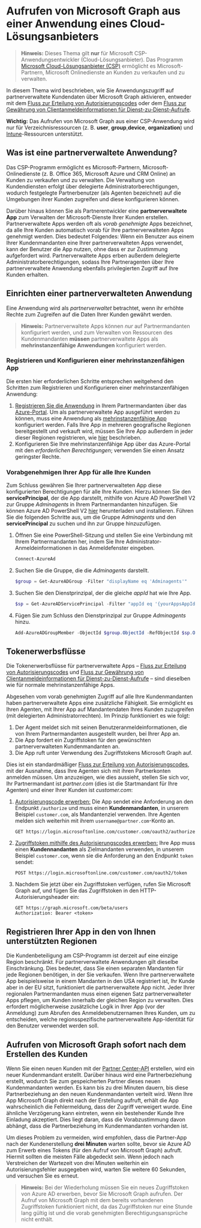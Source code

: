 # <a name="call-microsoft-graph-from-a-cloud-solution-provider-application"></a>Aufrufen von Microsoft Graph aus einer Anwendung eines Cloud-Lösungsanbieters

> **Hinweis:** Dieses Thema gilt **nur** für Microsoft CSP-Anwendungsentwickler (Cloud-Lösungsanbieter). Das Programm [Microsoft Cloud-Lösungsanbieter (CSP)](https://partner.microsoft.com/de-DE/cloud-solution-provider) ermöglicht es Microsoft-Partnern, Microsoft Onlinedienste an Kunden zu verkaufen und zu verwalten.

In diesem Thema wird beschrieben, wie Sie Anwendungszugriff auf partnerverwaltete Kundendaten über Microsoft Graph aktivieren, entweder mit dem [Fluss zur Erteilung von Autorisierungscodes](https://docs.microsoft.com/de-DE/azure/active-directory/develop/active-directory-protocols-oauth-code) oder dem [Fluss zur Gewährung von Clientanmeldeinformationen für Dienst-zu-Dienst-Aufrufe](https://docs.microsoft.com/de-DE/azure/active-directory/develop/active-directory-protocols-oauth-service-to-service).

**Wichtig:** Das Aufrufen von Microsoft Graph aus einer CSP-Anwendung wird nur für Verzeichnisressourcen (z. B. **user**, **group**,**device**, **organization**) und [Intune](..\api-reference\beta\resources\intune_graph_overview.md)-Ressourcen unterstützt.

## <a name="what-is-a-partner-managed-application"></a>Was ist eine partnerverwaltete Anwendung?

Das CSP-Programm ermöglicht es Microsoft-Partnern, Microsoft-Onlinedienste (z. B. Office 365, Microsoft Azure und CRM Online) an Kunden zu verkaufen und zu verwalten. Die Verwaltung von Kundendiensten erfolgt über delegierte Administratorberechtigungen, wodurch festgelegte Partnerbenutzer (als Agenten bezeichnet) auf die Umgebungen ihrer Kunden zugreifen und diese konfigurieren können.

Darüber hinaus können Sie als Partnerentwickler eine **partnerverwaltete App** zum Verwalten der Microsoft-Dienste Ihrer Kunden erstellen. Partnerverwaltete Apps werden oft als *vorab genehmigte* Apps bezeichnet, da alle Ihre Kunden automatisch vorab für Ihre partnerverwalteten Apps genehmigt werden. Dies bedeutet Folgendes: Wenn ein Benutzer aus einem Ihrer Kundenmandanten eine Ihrer partnerverwalteten Apps verwendet, kann der Benutzer die App nutzen, ohne dass er zur Zustimmung aufgefordert wird. Partnerverwaltete Apps erben außerdem delegierte Administratorberechtigungen, sodass Ihre Partneragenten über Ihre partnerverwaltete Anwendung ebenfalls privilegierten Zugriff auf Ihre Kunden erhalten.

## <a name="how-to-set-up-a-partner-managed-application"></a>Einrichten einer partnerverwalteten Anwendung

Eine Anwendung wird als *partnerverwaltet* betrachtet, wenn ihr erhöhte Rechte zum Zugreifen auf die Daten Ihrer Kunden gewährt werden.

> **Hinweis:** Partnerverwaltete Apps können *nur* auf Partnermandanten konfiguriert werden, und zum Verwalten von Ressourcen des Kundenmandanten **müssen** partnerverwaltete Apps als **mehrinstanzenfähige Anwendungen** konfiguriert werden.

### <a name="register-and-configure-a-multi-tenant-app"></a>Registrieren und Konfigurieren einer mehrinstanzenfähigen App

Die ersten hier erforderlichen Schritte entsprechen weitgehend den Schritten zum Registrieren und Konfigurieren einer mehrinstanzenfähigen Anwendung:

1. [Registrieren Sie die Anwendung](https://docs.microsoft.com/de-DE/azure/active-directory/active-directory-app-registration) in Ihrem Partnermandanten über das [Azure-Portal](https://portal.azure.com). Um als partnerverwaltete App ausgeführt werden zu können, muss eine Anwendung als [mehrinstanzenfähige App](https://docs.microsoft.com/de-DE/azure/active-directory/develop/active-directory-devhowto-multi-tenant-overview#update-registration-to-be-multi-tenant) konfiguriert werden. Falls Ihre App in mehreren geografische Regionen bereitgestellt und verkauft wird, müssen Sie Ihre App außerdem in jeder dieser Regionen registrieren, wie <a href="#region">hier</a> beschrieben.
2. Konfigurieren Sie Ihre mehrinstanzenfähige App über das Azure-Portal mit den *erforderlichen Berechtigungen*; verwenden Sie einen Ansatz geringster Rechte.

### <a name="pre-consent-your-app-for-all-your-customers"></a>Vorabgenehmigen Ihrer App für alle Ihre Kunden

Zum Schluss gewähren Sie Ihrer partnerverwalteten App diese konfigurierten Berechtigungen für alle Ihre Kunden. Hierzu können Sie den **servicePrincipal**, der die App darstellt, mithilfe von Azure AD PowerShell V2 zur Gruppe *Adminagents* in Ihrem Partnermandanten hinzufügen. Sie können Azure AD PowerShell V2 [hier](https://www.powershellgallery.com/packages/AzureAD) herunterladen und installieren.  Führen Sie die folgenden Schritte aus, um die Gruppe *Adminagents* und den **servicePrincipal** zu suchen und ihn zur Gruppe hinzuzufügen.

1. Öffnen Sie eine PowerShell-Sitzung und stellen Sie eine Verbindung mit Ihrem Partnermandanten her, indem Sie Ihre Administrator-Anmeldeinformationen in das Anmeldefenster eingeben.

    ```PowerShell
    Connect-AzureAd
    ```

2. Suchen Sie die Gruppe, die die *Adminagents* darstellt.

    ```PowerShell
    $group = Get-AzureADGroup -Filter "displayName eq 'Adminagents'"
    ```

3. Suchen Sie den Dienstprinzipal, der die gleiche *appId* hat wie Ihre App.

    ```PowerShell
    $sp = Get-AzureADServicePrincipal -Filter "appId eq '{yourAppsAppId}'"
    ```

4. Fügen Sie zum Schluss den Dienstprinzipal zur Gruppe *Adminagents* hinzu.

    ```PowerShell
    Add-AzureADGroupMember -ObjectId $group.ObjectId -RefObjectId $sp.ObjectId
    ```

## <a name="token-acquisition-flows"></a>Tokenerwerbsflüsse

Die Tokenerwerbsflüsse für partnerverwaltete Apps – [Fluss zur Erteilung von Autorisierungscodes](https://docs.microsoft.com/de-DE/azure/active-directory/develop/active-directory-protocols-oauth-code) und [Fluss zur Gewährung von Clientanmeldeinformationen für Dienst-zu-Dienst-Aufrufe](https://docs.microsoft.com/de-DE/azure/active-directory/develop/active-directory-protocols-oauth-service-to-service) – sind dieselben wie für normale mehrinstanzenfähige Apps.

Abgesehen vom vorab genehmigten Zugriff auf alle Ihre Kundenmandanten haben partnerverwaltete Apps eine zusätzliche Fähigkeit. Sie ermöglicht es Ihren Agenten, mit Ihrer App auf Mandantendaten Ihres Kunden zuzugreifen (mit delegierten Administratorrechten). Im Prinzip funktioniert es wie folgt:

1. Der Agent meldet sich mit seinen Benutzeranmeldeinformationen, die von Ihrem Partnermandanten ausgestellt wurden, bei Ihrer App an.
2. Die App fordert ein Zugriffstoken für den gewünschten partnerverwalteten Kundenmandanten an.
3. Die App ruft unter Verwendung des Zugriffstokens Microsoft Graph auf.

Dies ist ein standardmäßiger [Fluss zur Erteilung von Autorisierungscodes](https://docs.microsoft.com/de-DE/azure/active-directory/develop/active-directory-protocols-oauth-code), mit der Ausnahme, dass Ihre Agenten sich mit ihren Partnerkonten anmelden müssen. Um anzuzeigen, wie dies aussieht, stellen Sie sich vor, Ihr Partnermandant ist *partner.com* (dies ist die Startmandant für Ihre Agenten) und einer Ihrer Kunden ist *customer.com*:

1. [Autorisierungscode erwerben:](https://docs.microsoft.com/de-DE/azure/active-directory/develop/active-directory-protocols-oauth-code#request-an-authorization-code) Die App sendet eine Anforderung an den Endpunkt ```/authorize``` und muss einen **Kundenmandanten**, in unserem Beispiel ```customer.com```, als Mandantenziel verwenden. Ihre Agenten melden sich weiterhin mit ihrem ```username@partner.com```-Konto an.

    ```http
    GET https://login.microsoftonline.com/customer.com/oauth2/authorize
    ```

2. [Zugriffstoken mithilfe des Autorisierungscodes erwerben:](https://docs.microsoft.com/de-DE/azure/active-directory/develop/active-directory-protocols-oauth-code#use-the-authorization-code-to-request-an-access-token) Ihre App muss einen **Kundennandanten** als Zielmandanten verwenden, in unserem Beispiel ```customer.com```, wenn sie die Anforderung an den Endpunkt ```token``` sendet:

    ```http
    POST https://login.microsoftonline.com/customer.com/oauth2/token
    ```

3. Nachdem Sie jetzt über ein Zugriffstoken verfügen, rufen Sie Microsoft Graph auf, und fügen Sie das Zugriffstoken in den HTTP-Autorisierungsheader ein:

    ```http
    GET https://graph.microsoft.com/beta/users
    Authorization: Bearer <token>
    ```

## <a name="register-your-app-in-the-regions-you-support"></a>Registrieren Ihrer App in den von Ihnen unterstützten Regionen
<a name="region"></a>

Die Kundenbeteiligung am CSP-Programm ist derzeit auf eine einzige Region beschränkt. Für partnerverwaltete Anwendungen gilt dieselbe Einschränkung. Dies bedeutet, dass Sie einen separaten Mandanten für jede Regionen benötigen, in der Sie verkaufen. Wenn Ihre partnerverwaltete App beispielsweise in einem Mandanten in den USA registriert ist, Ihr Kunde aber in der EU sitzt, funktioniert die partnerverwaltete App nicht.  Jeder Ihrer regionalen Partnermandanten muss einen eigenen Satz partnerverwalteter Apps pflegen, um Kunden innerhalb der gleichen Region zu verwalten. Dies erfordert möglicherweise zusätzliche Logik in Ihrer App (vor der Anmeldung) zum Abrufen des Anmeldebenutzernamen Ihres Kunden, um zu entscheiden, welche regionsspezifische partnerverwaltete App-Identität für den Benutzer verwendet werden soll.

## <a name="calling-microsoft-graph-immediately-after-customer-creation"></a>Aufrufen von Microsoft Graph sofort nach dem Erstellen des Kunden

Wenn Sie einen neuen Kunden mit der [Partner Center-API](https://partnercenter.microsoft.com/de-DE/partner/developer) erstellen, wird ein neuer Kundenmandant erstellt. Darüber hinaus wird eine Partnerbeziehung erstellt, wodurch Sie zum gespeicherten Partner dieses neuen Kundenmandanten werden. Es kann bis zu drei Minuten dauern, bis diese Partnerbeziehung an den neuen Kundenmandanten verteilt wird. Wenn Ihre App Microsoft Graph direkt nach der Erstellung aufruft, erhält die App wahrscheinlich die Fehlermeldung, dass der Zugriff verweigert wurde. Eine ähnliche Verzögerung kann eintreten, wenn ein bestehender Kunde Ihre Einladung akzeptiert. Dies liegt daran, dass die Vorabzustimmung davon abhängt, dass die Partnerbeziehung im Kundenmandanten vorhanden ist.

Um dieses Problem zu vermeiden, wird empfohlen, dass die Partner-App nach der Kundenerstellung **drei Minuten** warten sollte, bevor sie Azure AD zum Erwerb eines Tokens (für den Aufruf von Microsoft Graph) aufruft. Hiermit sollten die meisten Fälle abgedeckt sein. Wenn jedoch nach Verstreichen der Wartezeit von drei Minuten weiterhin ein Autorisierungsfehler ausgegeben wird, warten Sie weitere 60 Sekunden, und versuchen Sie es erneut.

> **Hinweis:** Bei der Wiederholung müssen Sie ein neues Zugriffstoken von Azure AD erwerben, bevor Sie Microsoft Graph aufrufen.  Der Aufruf von Microsoft Graph mit dem bereits vorhandenen Zugriffstoken funktioniert nicht, da das Zugriffstoken nur eine Stunde lang gültig ist und die vorab genehmigten Berechtigungsansprüche nicht enthält.
